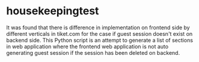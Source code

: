 # housekeepingtest
It was found that there is difference in implementation on frontend side by different verticals in tiket.com for the case if guest session doesn't exist on backend side. This Python script is an attempt to generate a list of sections in web application where the frontend web application is not auto generating guest session if the session has been deleted on backend.
